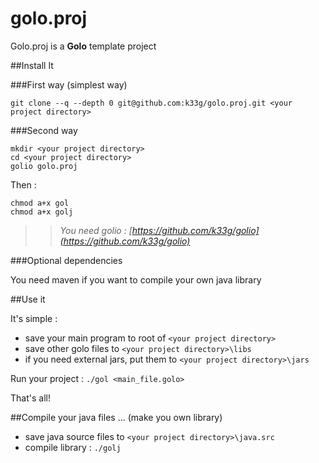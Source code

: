 golo.proj
=========

Golo.proj is a **Golo** template project


##Install It

###First way (simplest way)

	git clone --q --depth 0 git@github.com:k33g/golo.proj.git <your project directory>

###Second way

	mkdir <your project directory>
	cd <your project directory>
	golio golo.proj

Then :

	chmod a+x gol
	chmod a+x golj

>>*You need golio : [https://github.com/k33g/golio](https://github.com/k33g/golio)*

###Optional dependencies

You need maven if you want to compile your own java library

##Use it

It's simple :

- save your main program to root of `<your project directory>`
- save other golo files to `<your project directory>\libs`
- if you need external jars, put them to `<your project directory>\jars`

Run your project : `./gol <main_file.golo>`

That's all!

##Compile your java files ... (make you own library)

- save java source files to `<your project directory>\java.src`
- compile library : `./golj`


